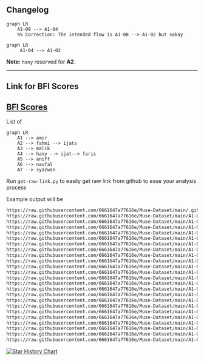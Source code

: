 

## Changelog

```mermaid
graph LR
    A1-08 --> A1-04
    %% Correction: The intended flow is A1-08 --> A1-02 but sokay
```

```mermaid
graph LR
     A1-04 --> A1-02
```
**Note:** `hany` reserved for **A2**.

---

## Link for BFI Scores
[BFI Scores](https://docs.google.com/spreadsheets/d/1Uk4wrC9y3BkQ29u4xVqS1DvKcs08W8fZ/edit?usp=sharing&ouid=117082670298483716297&rtpof=true&sd=true)
--- 

List of 
```mermaid
graph LR
    A1 --> amir
    A2 --> fahmi --> ijats 
    A3 --> malik
    A4 --> hany --> ijat--> faris
    A5 --> aniff
    A6 --> naufal
    A7 --> syazwan
```

Run `get-raw-link.py` to easily get raw link from github to ease your analysis process 

Example output will be
```bash
https://raw.githubusercontent.com/6661647a77616e/Muse-Dataset/main/.gitignore
https://raw.githubusercontent.com/6661647a77616e/Muse-Dataset/main/A1-01/A1_01.txt
https://raw.githubusercontent.com/6661647a77616e/Muse-Dataset/main/A1-01/A1_01_EC.csv
https://raw.githubusercontent.com/6661647a77616e/Muse-Dataset/main/A1-01/A1_01_EO.csv
https://raw.githubusercontent.com/6661647a77616e/Muse-Dataset/main/A1-01/A1_01_Personality1.csv
https://raw.githubusercontent.com/6661647a77616e/Muse-Dataset/main/A1-01/A1_01_Personality2.csv
https://raw.githubusercontent.com/6661647a77616e/Muse-Dataset/main/A1-01/A1_01_Personality3.csv
https://raw.githubusercontent.com/6661647a77616e/Muse-Dataset/main/A1-02/A1_02_EC.csv
https://raw.githubusercontent.com/6661647a77616e/Muse-Dataset/main/A1-02/A1_02_EO.csv
https://raw.githubusercontent.com/6661647a77616e/Muse-Dataset/main/A1-02/A1_02_Personality1.csv
https://raw.githubusercontent.com/6661647a77616e/Muse-Dataset/main/A1-02/A1_02_Personality2.csv
https://raw.githubusercontent.com/6661647a77616e/Muse-Dataset/main/A1-02/A1_02_Personality3.csv
https://raw.githubusercontent.com/6661647a77616e/Muse-Dataset/main/A1-02/A1_02_duration.txt
https://raw.githubusercontent.com/6661647a77616e/Muse-Dataset/main/A1-03/A1_03_EC.csv
https://raw.githubusercontent.com/6661647a77616e/Muse-Dataset/main/A1-03/A1_03_EO.csv
https://raw.githubusercontent.com/6661647a77616e/Muse-Dataset/main/A1-03/A1_03_Personality1.csv
https://raw.githubusercontent.com/6661647a77616e/Muse-Dataset/main/A1-03/A1_03_Personality2.csv
https://raw.githubusercontent.com/6661647a77616e/Muse-Dataset/main/A1-03/A1_03_Personality3.csv
https://raw.githubusercontent.com/6661647a77616e/Muse-Dataset/main/A1-03/A1_03_duration.txt
https://raw.githubusercontent.com/6661647a77616e/Muse-Dataset/main/A1-04/A1_04_2_duration.txt
https://raw.githubusercontent.com/6661647a77616e/Muse-Dataset/main/A1-04/A1_04_2duration.txt
https://raw.githubusercontent.com/6661647a77616e/Muse-Dataset/main/A1-04/A1_04_3_Personality1.csv
https://raw.githubusercontent.com/6661647a77616e/Muse-Dataset/main/A1-04/A1_04_3_Personality2.csv
https://raw.githubusercontent.com/6661647a77616e/Muse-Dataset/main/A1-04/A1_04_3_Personality3.csv
```

[![Star History Chart](https://api.star-history.com/svg?repos=6661647a77616e/Muse-Dataset&type=Timeline)](https://star-history.com/#6661647a77616e/Muse-Dataset)
